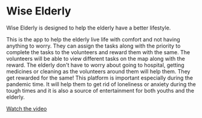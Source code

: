 # Wise Elderly
Wise Elderly is designed to help the elderly have a better lifestyle.

This is the app to help the elderly live life with comfort and not having anything to worry. They can assign the tasks along with the priority to complete the tasks to the volunteers and reward them with the same. The volunteers will be able to view different tasks on the map along with the reward. The elderly don't have to worry about going to hospital, getting medicines or cleaning as the volunteers around them will help them. They get rewarded for the same! This platform is important especially during the pandemic time. It will help them to get rid of loneliness or anxiety during the tough times and it is also a source of entertainment for both youths and the elderly.

[Watch the video]('')
